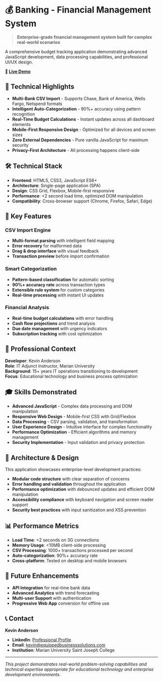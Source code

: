 # 💰 Banking - Financial Management System

> **Enterprise-grade financial management system built for complex real-world scenarios**

A comprehensive budget tracking application demonstrating advanced JavaScript development, data processing capabilities, and professional UI/UX design.

**🚀 [Live Demo](https://klanderson01.github.io/Banking/)**

## 🎯 Technical Highlights

- **Multi-Bank CSV Import** - Supports Chase, Bank of America, Wells Fargo, Netspend formats
- **Intelligent Auto-Categorization** - 90%+ accuracy using pattern recognition
- **Real-Time Budget Calculations** - Instant updates across all dashboard elements
- **Mobile-First Responsive Design** - Optimized for all devices and screen sizes
- **Zero External Dependencies** - Pure vanilla JavaScript for maximum security
- **Privacy-First Architecture** - All processing happens client-side

## 🛠️ Technical Stack

- **Frontend**: HTML5, CSS3, JavaScript ES6+
- **Architecture**: Single-page application (SPA)
- **Design**: CSS Grid, Flexbox, Mobile-first responsive
- **Performance**: <2 second load time, optimized DOM manipulation
- **Compatibility**: Cross-browser support (Chrome, Firefox, Safari, Edge)

## 🚀 Key Features

### CSV Import Engine
- **Multi-format parsing** with intelligent field mapping
- **Error recovery** for malformed data
- **Drag & drop interface** with visual feedback
- **Transaction preview** before import confirmation

### Smart Categorization
- **Pattern-based classification** for automatic sorting
- **90%+ accuracy rate** across transaction types
- **Extensible rule system** for custom categories
- **Real-time processing** with instant UI updates

### Financial Analysis
- **Real-time budget calculations** with error handling
- **Cash flow projections** and trend analysis
- **Due date management** with urgency indicators
- **Subscription tracking** with cost optimization

## 💼 Professional Context

**Developer**: Kevin Anderson  
**Role**: IT Adjunct Instructor, Marian University  
**Background**: 15+ years IT operations transitioning to development  
**Focus**: Educational technology and business process optimization  

## 🎓 Skills Demonstrated

- **Advanced JavaScript** - Complex data processing and DOM manipulation
- **Responsive Web Design** - Mobile-first CSS with Grid/Flexbox
- **Data Processing** - CSV parsing, validation, and transformation
- **User Experience Design** - Intuitive interface for complex functionality
- **Performance Optimization** - Efficient algorithms and memory management
- **Security Implementation** - Input validation and privacy protection

## 🔧 Architecture & Design

This application showcases enterprise-level development practices:

- **Modular code structure** with clear separation of concerns
- **Error handling and validation** throughout the application
- **Performance optimization** with debounced updates and efficient DOM manipulation
- **Accessibility compliance** with keyboard navigation and screen reader support
- **Security best practices** with input sanitization and XSS prevention

## 📊 Performance Metrics

- **Load Time**: <2 seconds on 3G connections
- **Memory Usage**: <10MB client-side processing
- **CSV Processing**: 1000+ transactions processed per second
- **Auto-categorization**: 90%+ accuracy rate
- **Cross-platform**: Tested on desktop and mobile browsers

## 🚀 Future Enhancements

- **API Integration** for real-time bank data
- **Advanced Analytics** with trend forecasting
- **Multi-user Support** with authentication
- **Progressive Web App** conversion for offline use

## 📞 Contact

**Kevin Anderson**  
- **LinkedIn**: [Professional Profile](https://linkedin.com/in/kevinanderson)  
- **Email**: kevin@equippedbusinesssolutions.com  
- **Institution**: Marian University Saint Joseph College  

---

*This project demonstrates real-world problem-solving capabilities and technical expertise appropriate for educational technology and enterprise development environments.*